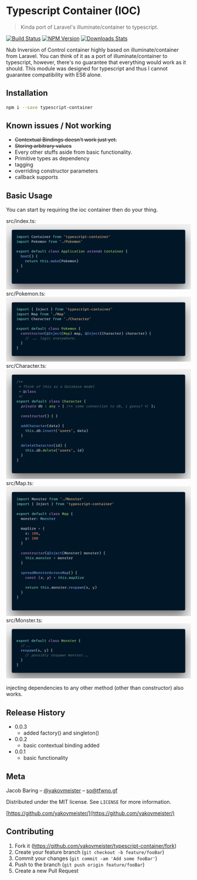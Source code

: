 # Typescript Container (IOC)
> Kinda port of Laravel's illuminate/container to typescript.

[![Build Status][travis-image]][travis-url]
[![NPM Version][npm-image]][npm-url]
[![Downloads Stats][npm-downloads]][npm-url] 

Nub Inversion of Control container highly based on illuminate/container from Laravel. You can think of it as a port of illuminate/container to typescript, however, there's no guarantee that everything would work as it should. This module was designed for typescript and thus I cannot guarantee compatibility with ES6 alone.

## Installation

```sh
npm i --save typescript-container
```

## Known issues / Not working

* ~~Contextual Bindings doesn't work just yet.~~
* ~~Storing arbitrary values~~
* Every other stuffs aside from basic functionality.
* Primitive types as dependency
* tagging
* overriding constructor parameters
* callback supports

## Basic Usage  

You can start by requiring the ioc container then do your thing.

src/index.ts:
![index](./images/index.png)
src/Pokemon.ts:
![pokemon](./images/pokemon.png)
src/Character.ts:
![character](./images/character.png)
src/Map.ts:
![map](./images/map.png)
src/Monster.ts:
![monster](./images/monster.png)

injecting dependencies to any other method (other than constructor) also works.


## Release History
* 0.0.3
  * added factory() and singleton()
* 0.0.2
  * basic contextual binding added
* 0.0.1
  * basic functionality

## Meta

Jacob Baring – [@yakovmeister](https://twitter.com/yakovmeister) – so@tfwno.gf

Distributed under the MIT license. See ``LICENSE`` for more information.

[https://github.com/yakovmeister/](https://github.com/yakovmeister/)

## Contributing

1. Fork it (<https://github.com/yakovmeister/typescript-container/fork>)
2. Create your feature branch (`git checkout -b feature/fooBar`)
3. Commit your changes (`git commit -am 'Add some fooBar'`)
4. Push to the branch (`git push origin feature/fooBar`)
5. Create a new Pull Request

<!-- Markdown link & img dfn's -->
[npm-image]: https://img.shields.io/npm/v/typescript-container.svg?style=flat-square
[npm-url]: https://npmjs.org/package/typescript-container
[npm-downloads]: https://img.shields.io/npm/dm/typescript-container.svg?style=flat-square
[travis-image]: https://travis-ci.org/yakovmeister/typescript-container.svg?branch=dev
[travis-url]: https://travis-ci.org/yakovmeister/typescript-container
[wiki]: https://github.com/yourname/yourproject/wiki